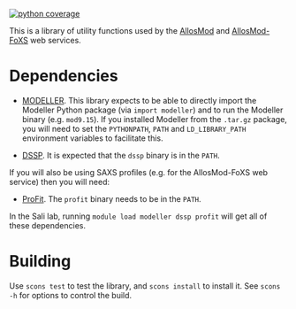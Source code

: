 [![python coverage](https://salilab.org/coverage/stat/?s=allosmod-lib&t=python)](http://salilab.org/coverage/allosmod-lib/python/)

This is a library of utility functions used by the
[AllosMod](http://salilab.org/allosmod/)
and [AllosMod-FoXS](http://salilab.org/allosmod-foxs/) web services.

Dependencies
============

- [MODELLER](http://salilab.org/modeller/). This library expects to be able
  to directly import the Modeller Python package (via `import modeller`) and to
  run the Modeller binary (e.g. `mod9.15`). If you installed Modeller from the
  `.tar.gz` package, you will need to set the `PYTHONPATH`, `PATH` and
  `LD_LIBRARY_PATH` environment variables to facilitate this.

- [DSSP](http://swift.cmbi.ru.nl/gv/dssp/). It is expected that the `dssp`
  binary is in the `PATH`.

If you will also be using SAXS profiles (e.g. for the AllosMod-FoXS web service)
then you will need:

- [ProFit](http://www.bioinf.org.uk/programs/profit/). The `profit` binary
  needs to be in the `PATH`.

In the Sali lab, running `module load modeller dssp profit` will get all
of these dependencies.


Building
========

Use `scons test` to test the library, and `scons install` to install it.
See `scons -h` for options to control the build.
